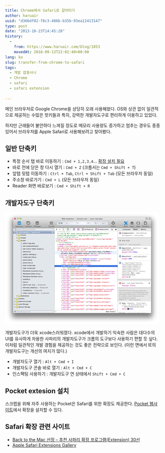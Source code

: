 ```yaml
---
title: Chrome에서 Safari로 갈아타기
author: haruair
uuid: "d366df02-f8c3-486b-b35b-93ea12413147"
type: post
date: "2013-10-23T14:45:28"
history:
  - 
    from: https://www.haruair.com/blog/1853
    movedAt: 2018-09-13T22:02:40+00:00
lang: ko
slug: transfer-from-chrome-to-safari
tags:
  - 개발 잡동사니
  - Chrome
  - safari
  - safari extension

---
```

메인 브라우저로 Google Chrome을 상당히 오래 사용해왔다. OS와 상관 없이 일관적으로 제공하는 수많은 핫키들과 특히, 강력한 개발자도구로 편리하게 이용하고 있었다.

하지만 근래들어 불안하다 느껴질 정도로 메모리 사용량도 증가하고 멈추는 경우도 종종 있어서 브라우저를 Apple Safari로 사용해보려고 찾아봤다.

## 일반 단축키

  * 특정 순서 탭 바로 이동하기 : `Cmd + 1,2,3,4`&#8230; [확장 설치 필요][1]
  * 바로 전에 닫은 창 다시 열기 : `Cmd + Z` (크롬서는 `Cmd + Shift + T`)
  * 앞탭 뒷탭 이동하기 : `Ctrl + Tab`, `Ctrl + Shift + Tab` (모든 브라우저 동일)
  * 주소창 바로가기 : `Cmd + L` (모든 브라우저 동일)
  * Reader 화면 바로보기 : `Cmd + Shift + R`

## 개발자도구 단축키

![Apple Safari Developer Tools](Screen-Shot-2013-10-23-at-10.33.01-am.png)

개발자도구가 더욱 xcode스러워졌다. xcode에서 개발하기 익숙한 사람은 대다수의 UI를 유사하게 차용한 사파리의 개발자도구가 크롬의 도구보다 사용하기 편할 듯 싶다. 이처럼 일관적인 개발 경험을 제공하는 것도 좋은 전략으로 보인다. (이런 면에서 IE의 개발자도구는 개선의 여지가 많다.)

  * 개발자도구 열기 : `Alt + Cmd + I`
  * 개발자도구 콘솔 바로 열기 : `Alt + Cmd + C`
  * 인스펙팅 사용하기 : 개발자도구 연 상태에서 `Shift + Cmd + C`

## Pocket extesion 설치

스크랩을 위해 자주 사용하는 Pocket은 Safari를 위한 확장도 제공한다. [Pocket 웹사이트][3]에서 확장을 설치할 수 있다.

## Safari 확장 관련 사이트

  * [Back to the Mac 선정 &#8211; 추천 사파리 확장 프로그램(Extension) 30선][4]
  * [Apple Safari Extensions Gallery][5]

[1]: https://github.com/rs/SafariTabSwitching
[3]: http://getpocket.com/safari/
[4]: http://macnews.tistory.com/1663
[5]: http://extensions.apple.com